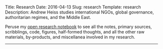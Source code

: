 Title: Research
Date: 2016-04-13
Slug: research
Template: research
Description: Andrew Heiss studies international NGOs, global governance, authoritarian regimes, and the Middle East.

Peruse my [open research notebook](https://notebook.andrewheiss.com/) to see all the notes, primary sources, scribblings, code, figures, half-formed thoughts, and all the other raw materials, by-products, and miscellanea involved in my research.

---

